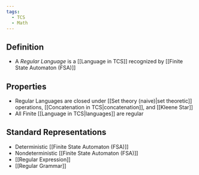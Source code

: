 ```yaml
---
tags:
  - TCS
  - Math
---
```

## Definition
- A *Regular Language* is a [[Language in TCS]] recognized by [[Finite State Automaton (FSA)]]
## Properties
- Regular Languages are closed under [[Set theory (naive)|set theoretic]] operations, [[Concatenation in TCS|concatenation]], and [[Kleene Star]]
- All Finite [[Language in TCS|languages]] are regular
## Standard Representations
- Deterministic [[Finite State Automaton (FSA)]]
- Nondeterministic [[Finite State Automaton (FSA)]]
- [[Regular Expression]]
- [[Regular Grammar]]